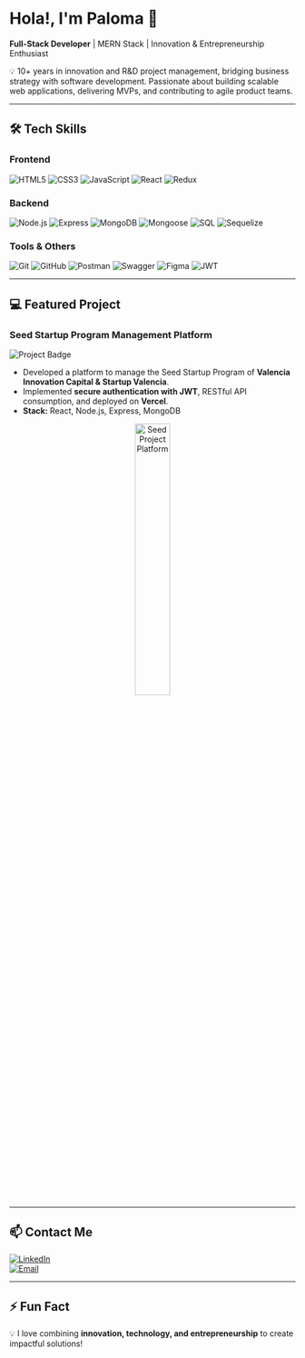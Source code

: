 # Hola!, I'm Paloma 👋
**Full-Stack Developer** | MERN Stack | Innovation & Entrepreneurship Enthusiast  

💡 10+ years in innovation and R&D project management, bridging business strategy with software development. Passionate about building scalable web applications, delivering MVPs, and contributing to agile product teams.

---

## 🛠️ Tech Skills

### Frontend
![HTML5](https://img.shields.io/badge/HTML5-E34F26?style=for-the-badge&logo=html5&logoColor=white)
![CSS3](https://img.shields.io/badge/CSS3-1572B6?style=for-the-badge&logo=css3&logoColor=white)
![JavaScript](https://img.shields.io/badge/JavaScript-F7DF1E?style=for-the-badge&logo=javascript&logoColor=black)
![React](https://img.shields.io/badge/React-61DAFB?style=for-the-badge&logo=react&logoColor=black)
![Redux](https://img.shields.io/badge/Redux-764ABC?style=for-the-badge&logo=redux&logoColor=white)

### Backend
![Node.js](https://img.shields.io/badge/Node.js-339933?style=for-the-badge&logo=node.js&logoColor=white)
![Express](https://img.shields.io/badge/Express-000000?style=for-the-badge&logo=express&logoColor=white)
![MongoDB](https://img.shields.io/badge/MongoDB-47A248?style=for-the-badge&logo=mongodb&logoColor=white)
![Mongoose](https://img.shields.io/badge/Mongoose-880000?style=for-the-badge&logoColor=white)
![SQL](https://img.shields.io/badge/SQL-003B57?style=for-the-badge&logo=MySQL&logoColor=white)
![Sequelize](https://img.shields.io/badge/Sequelize-52B0E7?style=for-the-badge&logoColor=white)

### Tools & Others
![Git](https://img.shields.io/badge/Git-F05032?style=for-the-badge&logo=git&logoColor=white)
![GitHub](https://img.shields.io/badge/GitHub-181717?style=for-the-badge&logo=github&logoColor=white)
![Postman](https://img.shields.io/badge/Postman-FF6C37?style=for-the-badge&logo=postman&logoColor=white)
![Swagger](https://img.shields.io/badge/Swagger-85EA2D?style=for-the-badge&logo=swagger&logoColor=white)
![Figma](https://img.shields.io/badge/Figma-F24E1E?style=for-the-badge&logo=figma&logoColor=white)
![JWT](https://img.shields.io/badge/JWT-000000?style=for-the-badge&logoColor=white)

---

## 💻 Featured Project

### Seed Startup Program Management Platform
![Project Badge](https://img.shields.io/badge/Full--Stack-MERN-blue?style=for-the-badge)
- Developed a platform to manage the Seed Startup Program of **Valencia Innovation Capital & Startup Valencia**.  
- Implemented **secure authentication with JWT**, RESTful API consumption, and deployed on **Vercel**.  
- **Stack:** React, Node.js, Express, MongoDB
  
<p align="center">
  <img src="https://i.imgur.com/QLOEAL6.png" alt="Seed Project Platform" width="35%" />
</p>


---

## 📫 Contact Me

[![LinkedIn](https://img.shields.io/badge/LinkedIn-0A66C2?style=for-the-badge&logo=linkedin&logoColor=white)](https://linkedin.com/in/pcanalaecheverriag/)  
[![Email](https://img.shields.io/badge/Email-D14836?style=for-the-badge&logo=gmail&logoColor=white)](mailto:p.canalaecheverria@gmail.com)

---

## ⚡ Fun Fact
💡 I love combining **innovation, technology, and entrepreneurship** to create impactful solutions!  
